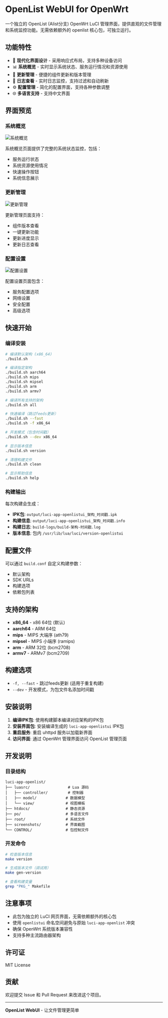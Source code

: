 # OpenList WebUI for OpenWrt

一个独立的 OpenList (Alist分支) OpenWrt LuCI 管理界面，提供直观的文件管理和系统监控功能。无需依赖额外的 openlist 核心包，可独立运行。

## 功能特性

- 🎯 **现代化界面设计** - 采用响应式布局，支持多种设备访问
- 📊 **系统概览** - 实时显示系统状态、服务运行情况和资源使用
- 🔄 **更新管理** - 便捷的组件更新和版本管理
- 📝 **日志查看** - 实时日志监控，支持过滤和自动刷新
- ⚙️ **配置管理** - 简化的配置界面，支持各种参数调整
- 🌐 **多语言支持** - 支持中文界面

## 界面预览

### 系统概览
![系统概览](screenshots/overview.png)

系统概览页面提供了完整的系统状态监控，包括：
- 服务运行状态
- 系统资源使用情况
- 快速操作按钮
- 系统信息展示

### 更新管理
![更新管理](screenshots/updates.png)

更新管理页面支持：
- 组件版本查看
- 一键更新功能
- 更新进度显示
- 更新日志查看

### 配置设置
![配置设置](screenshots/settings.png)

配置设置页面包含：
- 服务配置选项
- 网络设置
- 安全配置
- 高级选项

## 快速开始

### 编译安装

```bash
# 编译默认架构 (x86_64)
./build.sh

# 编译指定架构
./build.sh aarch64
./build.sh mips
./build.sh mipsel
./build.sh arm
./build.sh armv7

# 编译所有支持的架构
./build.sh all

# 快速编译（跳过feeds更新）
./build.sh --fast
./build.sh -f x86_64

# 开发模式（包含时间戳）
./build.sh --dev x86_64

# 显示版本信息
./build.sh version

# 清理构建文件
./build.sh clean

# 显示帮助信息
./build.sh help
```

### 构建输出

每次构建会生成：
- **IPK包**: `output/luci-app-openlistui_架构_时间戳.ipk`
- **构建信息**: `output/luci-app-openlistui_架构_时间戳.info`
- **构建日志**: `build-logs/build-架构-时间戳.log`
- **版本信息**: 包内 `/usr/lib/lua/luci/version-openlistui`

## 配置文件

可以通过 `build.conf` 自定义构建参数：
- 默认架构
- SDK URLs
- 构建选项
- 依赖包列表

## 支持的架构

- **x86_64** - x86 64位 (默认)
- **aarch64** - ARM 64位
- **mips** - MIPS 大端序 (ath79)
- **mipsel** - MIPS 小端序 (ramips)
- **arm** - ARM 32位 (bcm2708)
- **armv7** - ARMv7 (bcm2709)

## 构建选项

- `-f, --fast` - 跳过feeds更新 (适用于重复构建)
- `--dev` - 开发模式，为包文件名添加时间戳

## 安装说明

1. **编译IPK包**: 使用构建脚本编译对应架构的IPK包
2. **安装界面包**: 安装编译生成的 `luci-app-openlistui` IPK包
3. **重启服务**: 重启 uhttpd 服务以加载新界面
4. **访问界面**: 通过 OpenWrt 管理界面访问 OpenList 管理页面

## 开发说明

### 目录结构

```
luci-app-openlist/
├── luasrc/                 # Lua 源码
│   ├── controller/         # 控制器
│   ├── model/             # 数据模型
│   └── view/              # 视图模板
├── htdocs/                # 静态资源
├── po/                    # 多语言文件
├── root/                  # 系统文件
├── screenshots/           # 界面截图
└── CONTROL/               # 包控制文件
```

### 开发命令

```bash
# 检查版本信息
make version

# 生成版本文件（调试用）
make gen-version

# 查看构建变量
grep "PKG_" Makefile
```

## 注意事项

- 此包为独立的 LuCI 网页界面，无需依赖额外的核心包
- 使用 `openlistui` 命名空间避免与原始 `luci-app-openlist` 冲突
- 确保 OpenWrt 系统版本兼容性
- 支持多种主流路由器架构

## 许可证

MIT License

## 贡献

欢迎提交 Issue 和 Pull Request 来改进这个项目。

---

**OpenList WebUI** - 让文件管理更简单
